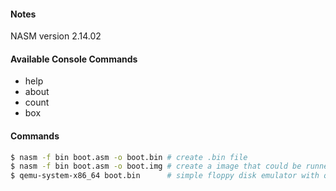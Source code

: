 #### **Notes**

NASM version 2.14.02

#### Available Console Commands
- help
- about
- count
- box

#### Commands

```bash
$ nasm -f bin boot.asm -o boot.bin # create .bin file
$ nasm -f bin boot.asm -o boot.img # create a image that could be runned on the floppy disk as a SO
$ qemu-system-x86_64 boot.bin      # simple floppy disk emulator with qemu
```
